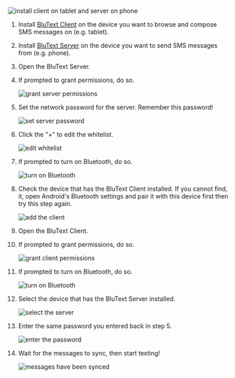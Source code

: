 ![install client on tablet and server on phone](http://i.imgur.com/pwxd0YI.jpg)
1. Install [BluText Client](https://play.google.com/store/apps/details?id=com.github.ericytsang.blutext.app.client) on the device you want to browse and compose SMS messages on (e.g. tablet).
2. Install [BluText Server](https://play.google.com/store/apps/details?id=com.github.ericytsang.blutext.app.server) on the device you want to send SMS messages from (e.g. phone).
3. Open the BluText Server.
4. If prompted to grant permissions, do so.

    ![grant server permissions](http://i.imgur.com/MRNjk5U.jpg)

5. Set the network password for the server. Remember this password!

    ![set server password](http://i.imgur.com/vN4IEii.jpg)

6. Click the "+" to edit the whitelist.

    ![edit whitelist](http://i.imgur.com/ot7Ax6b.jpg)

7. If prompted to turn on Bluetooth, do so.

    ![turn on Bluetooth](http://i.imgur.com/OClMpXg.jpg)

8. Check the device that has the BluText Client installed. If you cannot find, it, open Android's Bluetooth settings and pair it with this device first then try this step again.

    ![add the client](http://i.imgur.com/pax2yZC.jpg)

9. Open the BluText Client.
10. If prompted to grant permissions, do so.

    ![grant client permissions](http://i.imgur.com/csWqxVJ.jpg)

11. If prompted to turn on Bluetooth, do so.

    ![turn on Bluetooth](http://i.imgur.com/q4tNiH5.jpg)

12. Select the device that has the BluText Server installed.

    ![select the server](http://i.imgur.com/j09fTDi.jpg)

13. Enter the same password you entered back in step 5.

    ![enter the password](http://i.imgur.com/oYenC1V.jpg)

14. Wait for the messages to sync, then start texting!

    ![messages have been synced](http://i.imgur.com/GXOlY9f.jpg)
